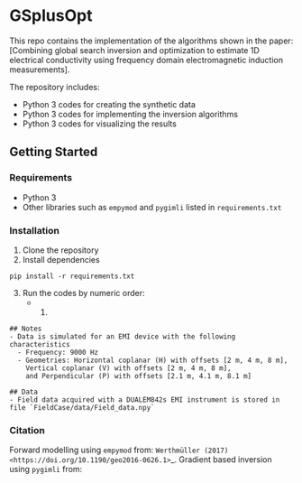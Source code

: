 # GSplusOpt

This repo contains the implementation of the algorithms shown in the paper: [Combining global search inversion and optimization to estimate 1D electrical conductivity using frequency domain electromagnetic induction measurements].

The repository includes:
- Python 3 codes for creating the synthetic data
- Python 3 codes for implementing the inversion algorithms
- Python 3 codes for visualizing the results

 ## Getting Started

### Requirements
- Python 3
- Other libraries such as `empymod` and `pygimli` listed in `requirements.txt`

### Installation
1. Clone the repository
2. Install dependencies
```
pip install -r requirements.txt
```
3. Run the codes by numeric order:
   - 1.
```
## Notes
- Data is simulated for an EMI device with the following characteristics
  - Frequency: 9000 Hz
  - Geometries: Horizontal coplanar (H) with offsets [2 m, 4 m, 8 m],
    Vertical coplanar (V) with offsets [2 m, 4 m, 8 m],
    and Perpendicular (P) with offsets [2.1 m, 4.1 m, 8.1 m]

## Data
- Field data acquired with a DUALEM842s EMI instrument is stored in file `FieldCase/data/Field_data.npy`
```

### Citation
Forward modelling using `empymod` from: `Werthmüller (2017)
<https://doi.org/10.1190/geo2016-0626.1>`_.
Gradient based inversion using `pygimli` from: 
